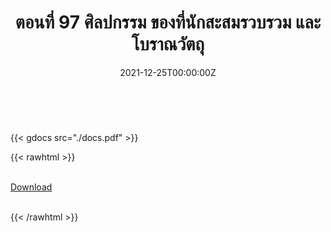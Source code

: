 ﻿---
linktitle: 97  ศิลปกรรม ของที่นักสะสมรวบรวม และโบราณวัตถุ

title:  ตอนที่ 97  ศิลปกรรม ของที่นักสะสมรวบรวม และโบราณวัตถุ
date: "2021-12-25T00:00:00Z"
lastmod: "2021-12-25T00:00:00Z"
draft: false
toc: false 
type: series 
categories: ["พิกัดศุลกากร"]
tags: ["รหัสสถิติ"]
authors: ["admin"]
menu:
  ts_2022:
    parent: รหัสสถิติสินค้า ฉบับปี 2565
    weight: 93

weight: 93
---

<br>

{{< gdocs src="./docs.pdf" >}}


{{< rawhtml >}}
<br>

<br>
<div class="article-tags">
<a class="badge badge-danger" href="./docs.pdf" target="_blank" id="download_files_new">Download</a>

</div>
<br>

{{< /rawhtml >}}
